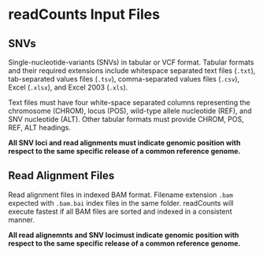 # readCounts Input Files

## SNVs

Single-nucleotide-variants (SNVs) in tabular or VCF format. Tabular
formats and their required extensions include whitespace separated
text files (`.txt`), tab-separated values files
(`.tsv`), comma-separated values files (`.csv`), Excel (`.xlsx`),
and Excel 2003 (`.xls`).

Text files must have four white-space separated columns
representing the chromosome (CHROM), locus (POS), wild-type allele
nucleotide (REF), and SNV nucleotide (ALT). Other tabular formats must
provide CHROM, POS, REF, ALT headings. 

**All SNV loci and read alignments must indicate genomic position with respect to the same specific release 
of a common reference genome.**

## Read Alignment Files

Read alignment files in indexed BAM format. Filename extension `.bam`
expected with `.bam.bai` index files in the same folder. readCounts will
execute fastest if all BAM files are sorted and indexed in a
consistent manner.

**All read alignemnts and SNV locimust indicate
genomic position with respect to the same specific release of a common
reference genome.**

